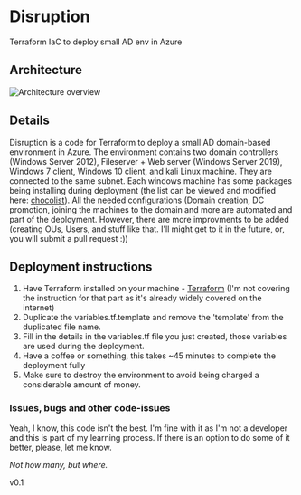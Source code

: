 # Disruption
Terraform IaC to deploy small AD env in Azure

## Architecture
![Architecture overview](https://github.com/xFreed0m/Disruption/blob/master/Architecture.png)

## Details
Disruption is a code for Terraform to deploy a small AD domain-based environment in Azure.
The environment contains two domain controllers (Windows Server 2012), Fileserver + Web server (Windows Server 2019), Windows 7 client, Windows 10 client, and kali Linux machine. They are connected to the same subnet.
Each windows machine has some packages being installing during deployment (the list can be viewed and modified here: [chocolist](https://github.com/xFreed0m/Disruption/blob/master/choco_packages.tf)).
All the needed configurations (Domain creation, DC promotion, joining the machines to the domain and more are automated and part of the deployment. However, there are more improvments to be added (creating OUs, Users, and stuff like that. I'll might get to it in the future, or, you will submit a pull request :)) 

## Deployment instructions
1. Have Terraform installed on your machine - [Terraform](https://learn.hashicorp.com/terraform/getting-started/install.html) (I'm not covering the instruction for that part as it's already widely covered on the internet)
2. Duplicate the variables.tf.template and remove the 'template' from the duplicated file name.
3. Fill in the details in the variables.tf file you just created, those variables are used during the deployment.
4. Have a coffee or something, this takes ~45 minutes to complete the deployment fully
5. Make sure to destroy the environment to avoid being charged a considerable amount of money.

### Issues, bugs and other code-issues
Yeah, I know, this code isn't the best. I'm fine with it as I'm not a developer and this is part of my learning process.
If there is an option to do some of it better, please, let me know.

_Not how many, but where._

v0.1
